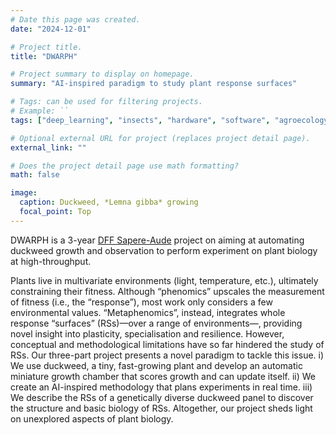 ```yaml
---
# Date this page was created.
date: "2024-12-01"

# Project title.
title: "DWARPH"

# Project summary to display on homepage.
summary: "AI-inspired paradigm to study plant response surfaces"

# Tags: can be used for filtering projects.
# Example: ``
tags: ["deep_learning", "insects", "hardware", "software", "agroecology", "ongoing"]

# Optional external URL for project (replaces project detail page).
external_link: ""

# Does the project detail page use math formatting?
math: false

image:
  caption: Duckweed, *Lemna gibba* growing
  focal_point: Top
---
```

DWARPH is a 3-year [DFF Sapere-Aude](https://dff.dk/en/front-page?set_language=en) project on aiming at automating duckweed growth and observation to perform experiment on plant biology at high-throughput. 
  
Plants live in multivariate environments (light, temperature, etc.), ultimately constraining their fitness. Although “phenomics” upscales the measurement of fitness (i.e., the “response”), most work only considers a few environmental values. “Metaphenomics”, instead, integrates whole response “surfaces” (RSs)—over a range of environments—, providing novel insight into plasticity, specialisation and resilience. However, conceptual and methodological limitations have so far hindered the study of RSs. Our three-part project presents a novel paradigm to tackle this issue. i) We use duckweed, a tiny, fast-growing plant and develop an automatic miniature growth chamber that scores growth and can update itself. ii) We create an AI-inspired methodology that plans experiments in real time. iii) We describe the RSs of a genetically diverse duckweed panel to discover the structure and basic biology of RSs. Altogether, our project sheds light on unexplored aspects of plant biology.
